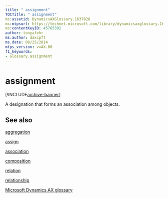 ```yaml
---
title: " assignment"
TOCTitle: " assignment"
ms:assetid: DynamicsAXGlossary.1637826
ms:mtpsurl: https://technet.microsoft.com/library/dynamicsaxglossary.1637826(v=AX.60)
ms:contentKeyID: 45765392
author: tonyafehr
ms.author: daxcpft
ms.date: 08/25/2014
mtps_version: v=AX.60
f1_keywords:
- Glossary.assignment
---
```


# assignment


[!INCLUDE[archive-banner](includes/archive-banner.md)]

A designation that forms an association among objects.

## See also

[aggregation](aggregation.md)

[assign](assign.md)

[association](association.md)

[composition](composition.md)

[relation](relation.md)

[relationship](relationship.md)

[Microsoft Dynamics AX glossary](glossary/microsoft-dynamics-ax-glossary.md)

  


